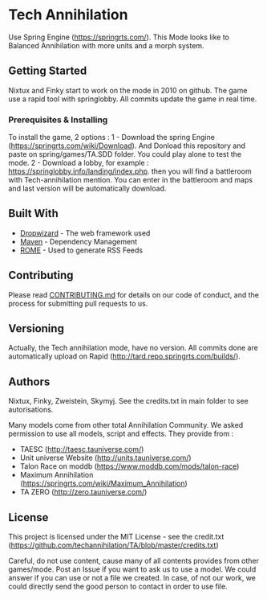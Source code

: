 # Tech Annihilation

Use Spring Engine (https://springrts.com/). 
This Mode looks like to Balanced Annihilation with more units and a morph system.

## Getting Started

Nixtux and Finky start to work on the mode in 2010 on github.
The game use a rapid tool with springlobby. All commits update the game in real time.

### Prerequisites & Installing

To install the game, 2 options : 
1 - Download the spring Engine (https://springrts.com/wiki/Download). And Donload this repository and paste on spring/games/TA.SDD folder. You could play alone to test the mode.
2 - Download a lobby, for example : https://springlobby.info/landing/index.php. then you will find a battleroom with Tech-annihilation mention. You can enter in the battleroom and maps and last version will be automatically download.

## Built With

* [Dropwizard](http://www.dropwizard.io/1.0.2/docs/) - The web framework used
* [Maven](https://maven.apache.org/) - Dependency Management
* [ROME](https://rometools.github.io/rome/) - Used to generate RSS Feeds

## Contributing

Please read [CONTRIBUTING.md](https://gist.github.com/PurpleBooth/b24679402957c63ec426) for details on our code of conduct, and the process for submitting pull requests to us.

## Versioning

Actually, the Tech annihilation mode, have no version. All commits done are automatically upload on Rapid (http://tard.repo.springrts.com/builds/).

## Authors

Nixtux, Finky, Zweistein, Skymyj.
See the credits.txt in main folder to see autorisations.

Many models come from other total Annihilation Community. We asked permission to use all models, script and effects. They provide from : 
- TAESC (http://taesc.tauniverse.com/)
- Unit universe Website (http://units.tauniverse.com/)
- Talon Race on moddb (https://www.moddb.com/mods/talon-race)
- Maximum Annihilation (https://springrts.com/wiki/Maximum_Annihilation)
- TA ZERO (http://zero.tauniverse.com/)


## License

This project is licensed under the MIT License - see the credit.txt (https://github.com/techannihilation/TA/blob/master/credits.txt)

Careful, do not use content, cause many of all contents provides from other games/mode. 
Post an Issue if you want to ask us to use a model. We could answer if you can use or not a file we created. In case, of not our work, we could directly send the good person to contact in order to use file.
